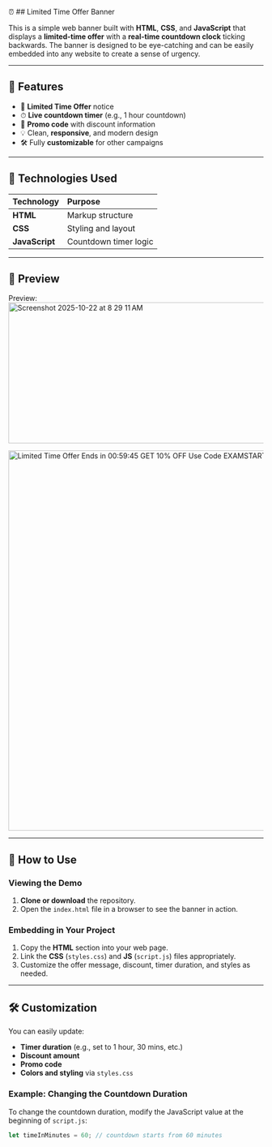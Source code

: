⏰ ## Limited Time Offer Banner

This is a simple web banner built with **HTML**, **CSS**, and **JavaScript** that displays a **limited-time offer** with a **real-time countdown clock** ticking backwards. The banner is designed to be eye-catching and can be easily embedded into any website to create a sense of urgency.

---

## 🚀 Features

* 🎯 **Limited Time Offer** notice
* ⏱ **Live countdown timer** (e.g., 1 hour countdown)
* 🧾 **Promo code** with discount information
* 💡 Clean, **responsive**, and modern design
* 🛠 Fully **customizable** for other campaigns

---

## 🧩 Technologies Used

| Technology | Purpose |
| :--- | :--- |
| **HTML** | Markup structure |
| **CSS** | Styling and layout |
| **JavaScript** | Countdown timer logic |

---


## 📸 Preview

Preview:
<img width="2878" height="278" alt="Screenshot 2025-10-22 at 8 29 11 AM" src="https://github.com/user-attachments/assets/cf318a05-1636-4a95-b4be-f86f76dfc3b7" />

<img width="1500" height="750" alt="Limited Time Offer Ends in 00:59:45 GET 10% OFF Use Code EXAMSTART" src="https://github.com/user-attachments/assets/your-actual-asset-id" />


---

## 🔧 How to Use

### Viewing the Demo

1.  **Clone or download** the repository.
2.  Open the `index.html` file in a browser to see the banner in action.

### Embedding in Your Project

1.  Copy the **HTML** section into your web page.
2.  Link the **CSS** (`styles.css`) and **JS** (`script.js`) files appropriately.
3.  Customize the offer message, discount, timer duration, and styles as needed.

---

## 🛠 Customization

You can easily update:

* **Timer duration** (e.g., set to 1 hour, 30 mins, etc.)
* **Discount amount**
* **Promo code**
* **Colors and styling** via `styles.css`

### Example: Changing the Countdown Duration

To change the countdown duration, modify the JavaScript value at the beginning of `script.js`:

```javascript
let timeInMinutes = 60; // countdown starts from 60 minutes
